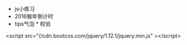  * js小练习
  * 2016猴年倒计时
   * tips气泡
    * 校验











&lt;script src="//cdn.bootcss.com/jquery/1.12.1/jquery.min.js" &gt;&lt;/script&gt;

		